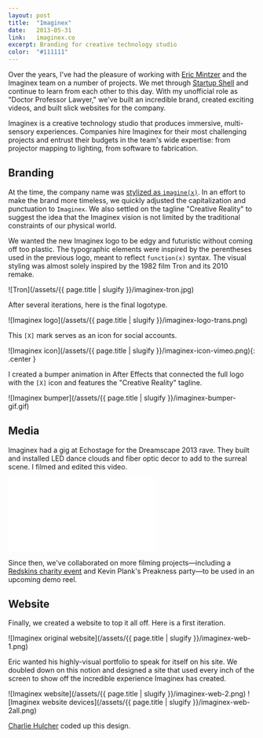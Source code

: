 ```yaml
---
layout: post
title:  "Imaginex"
date:   2013-05-31
link:	imaginex.co
excerpt: Branding for creative technology studio
color:  "#111111"
---
```


Over the years, I've had the pleasure of working with [Eric Mintzer](https://twitter.com/ericmintzer) and the Imaginex team on a number of projects. We met through [Startup Shell](http://startupshell.org) and continue to learn from each other to this day. With my unofficial role as "Doctor Professor Lawyer," we've built an incredible brand, created exciting videos, and built slick websites for the company.

Imaginex is a creative technology studio that produces immersive, multi-sensory experiences. Companies hire Imaginex for their most challenging projects and entrust their budgets in the team's wide expertise: from projector mapping to lighting, from software to fabrication.

## Branding

At the time, the company name was [stylized as `imagine(x)`](https://umddingman.files.wordpress.com/2012/11/imaginex.jpg). In an effort to make the brand more timeless, we quickly adjusted the capitalization and punctuation to `Imaginex`. We also settled on the tagline "Creative Reality" to suggest the idea that the Imaginex vision is not limited by the traditional constraints of our physical world.

We wanted the new Imaginex logo to be edgy and futuristic without coming off too plastic. The typographic elements were inspired by the perentheses used in the previous logo, meant to reflect `function(x)` syntax. The visual styling was almost solely inspired by the 1982 film Tron and its 2010 remake.

![Tron](/assets/{{ page.title | slugify }}/imaginex-tron.jpg)

After several iterations, here is the final logotype.

![Imaginex logo](/assets/{{ page.title | slugify }}/imaginex-logo-trans.png)

This `[X]` mark serves as an icon for social accounts.

![Imaginex icon](/assets/{{ page.title | slugify }}/imaginex-icon-vimeo.png){: .center }

I created a bumper animation in After Effects that connected the full logo with the `[X]` icon and features the "Creative Reality" tagline.

![Imaginex bumper](/assets/{{ page.title | slugify }}/imaginex-bumper-gif.gif)

## Media

Imaginex had a gig at Echostage for the Dreamscape 2013 rave. They built and installed LED dance clouds and fiber optic decor to add to the surreal scene. I filmed and edited this video.

<div class="embed-container">
	<iframe src="//player.vimeo.com/video/67373009?title=0&amp;byline=0&amp;portrait=0&amp;color=78ffff" frameborder="0" webkitallowfullscreen mozallowfullscreen allowfullscreen></iframe>
</div>

Since then, we've collaborated on more filming projects&mdash;including a [Redskins charity event](http://www.bgcgw.org/pierre-garcons-2nd-annual-all-white-charity-event/) and Kevin Plank's Preakness party&mdash;to be used in an upcoming demo reel.

## Website

Finally, we created a website to top it all off. Here is a first iteration.

![Imaginex original website](/assets/{{ page.title | slugify }}/imaginex-web-1.png)

Eric wanted his highly-visual portfolio to speak for itself on his site. We doubled down on this notion and designed a site that used every inch of the screen to show off the incredible experience Imaginex has created.

![Imaginex website](/assets/{{ page.title | slugify }}/imaginex-web-2.png)
![Imaginex website devices](/assets/{{ page.title | slugify }}/imaginex-web-2all.png)

[Charlie Hulcher](http://hulchr.com/) coded up this design.

